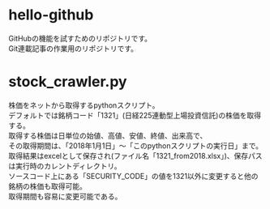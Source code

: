 # hello-github
GitHubの機能を試すためのリポジトリです。  
Git連載記事の作業用のリポジトリです。  

# stock_crawler.py
株価をネットから取得するpythonスクリプト。  
デフォルトでは銘柄コード「1321」(日経225連動型上場投資信託)の株価を取得する。  
取得する株価は日単位の始値、高値、安値、終値、出来高で、  
その取得期間は、「2018年1月1日」～「このpythonスクリプトの実行日」まで。  
取得結果はexcelとして保存され(ファイル名「1321_from2018.xlsx」)、保存パスは実行時のカレントディレクトリ。  
ソースコード上にある「SECURITY_CODE」の値を1321以外に変更すると他の銘柄の株価も取得可能。  
取得期間も容易に変更可能である。  
